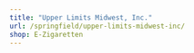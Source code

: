 ```yaml
---
title: "Upper Limits Midwest, Inc."
url: /springfield/upper-limits-midwest-inc/
shop: E-Zigaretten
---
```

